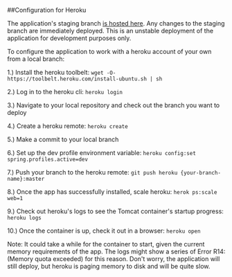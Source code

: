 ##Configuration for Heroku

The application's staging branch [is hosted here]. Any changes to the staging branch are immediately deployed.
This is an unstable deployment of the application for development purposes only.

To configure the application to work with a heroku account of your own from a local branch:

1.) Install the heroku toolbelt: `wget -O- https://toolbelt.heroku.com/install-ubuntu.sh | sh`

2.) Log in to the heroku cli: `heroku login`

3.) Navigate to your local repository and check out the branch you want to deploy

4.) Create a heroku remote: `heroku create`

5.) Make a commit to your local branch

6.) Set up the dev profile environment variable: `heroku config:set spring.profiles.active=dev`

7.) Push your branch to the heroku remote: `git push heroku {your-branch-name}:master`

8.) Once the app has successfully installed, scale heroku: `herok ps:scale web=1`

9.) Check out heroku's logs to see the Tomcat container's startup progress: `heroku logs`

10.) Once the container is up, check it out in a browser: `heroku open`

Note: It could take a while for the container to start, given the current memory requirements of the app. The logs
might show a series of Error R14: (Memory quota exceeded) for this reason. Don't worry, the application will still
deploy, but heroku is paging memory to disk and will be quite slow.

[is hosted here]: https://mysterious-everglades-5022.herokuapp.com
